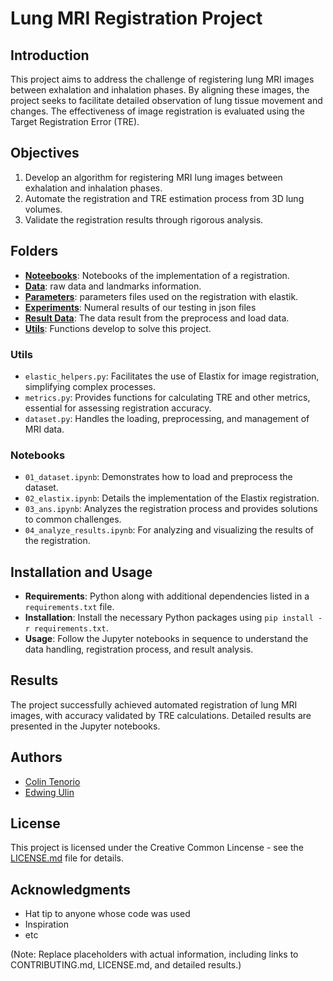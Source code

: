 # Lung MRI Registration Project

## Introduction
This project aims to address the challenge of registering lung MRI images between exhalation and inhalation phases. By aligning these images, the project seeks to facilitate detailed observation of lung tissue movement and changes. The effectiveness of image registration is evaluated using the Target Registration Error (TRE).

## Objectives
1. Develop an algorithm for registering MRI lung images between exhalation and inhalation phases.
2. Automate the registration and TRE estimation process from 3D lung volumes.
3. Validate the registration results through rigorous analysis.

## Folders
- [**Noteebooks**](noteebooks): Notebooks of the implementation of a registration.
- [**Data**](data): raw data and landmarks information.
- [**Parameters**](parameters): parameters files used on the registration with elastik.
- [**Experiments**](experiments): Numeral results of our testing in json files
- [**Result Data**](result_data): The data result from the preprocess and load data.
- [**Utils**](utils): Functions develop to solve this project.

### Utils
- `elastic_helpers.py`: Facilitates the use of Elastix for image registration, simplifying complex processes.
- `metrics.py`: Provides functions for calculating TRE and other metrics, essential for assessing registration accuracy.
- `dataset.py`: Handles the loading, preprocessing, and management of MRI data.

### Notebooks
- `01_dataset.ipynb`: Demonstrates how to load and preprocess the dataset.
- `02_elastix.ipynb`: Details the implementation of the Elastix registration.
- `03_ans.ipynb`: Analyzes the registration process and provides solutions to common challenges.
- `04_analyze_results.ipynb`: For analyzing and visualizing the results of the registration.

## Installation and Usage
- **Requirements**: Python along with additional dependencies listed in a `requirements.txt` file.
- **Installation**: Install the necessary Python packages using `pip install -r requirements.txt`.
- **Usage**: Follow the Jupyter notebooks in sequence to understand the data handling, registration process, and result analysis.


## Results
The project successfully achieved automated registration of lung MRI images, with accuracy validated by TRE calculations. Detailed results are presented in the Jupyter notebooks.

## Authors
- [Colin Tenorio](https://github.com/CarmenColinTen)
- [Edwing Ulin](https://github.com/EdAlita)

## License
This project is licensed under the Creative Common Lincense - see the [LICENSE.md](LICENSE) file for details.

## Acknowledgments
- Hat tip to anyone whose code was used
- Inspiration
- etc

(Note: Replace placeholders with actual information, including links to CONTRIBUTING.md, LICENSE.md, and detailed results.)
